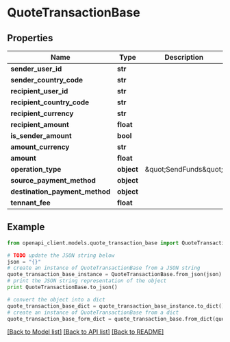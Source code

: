 # QuoteTransactionBase


## Properties
Name | Type | Description | Notes
------------ | ------------- | ------------- | -------------
**sender_user_id** | **str** |  | [optional] 
**sender_country_code** | **str** |  | 
**recipient_user_id** | **str** |  | 
**recipient_country_code** | **str** |  | 
**recipient_currency** | **str** |  | 
**recipient_amount** | **float** |  | 
**is_sender_amount** | **bool** |  | 
**amount_currency** | **str** |  | 
**amount** | **float** |  | 
**operation_type** | **object** | \&quot;SendFunds\&quot;|\&quot;RequestFunds\&quot;|\&quot;WalletLoad\&quot;|\&quot;WalletTransferOut\&quot;|\&quot;TopUp\&quot;|\&quot;RequestTopUp\&quot;|\&quot;SendFundsVirtualAgent\&quot;|\&quot;RequestFundsVirtualAgent\&quot;|\&quot;StorePayment\&quot; | 
**source_payment_method** | **object** |  | 
**destination_payment_method** | **object** |  | [optional] 
**tennant_fee** | **float** |  | [optional] 

## Example

```python
from openapi_client.models.quote_transaction_base import QuoteTransactionBase

# TODO update the JSON string below
json = "{}"
# create an instance of QuoteTransactionBase from a JSON string
quote_transaction_base_instance = QuoteTransactionBase.from_json(json)
# print the JSON string representation of the object
print QuoteTransactionBase.to_json()

# convert the object into a dict
quote_transaction_base_dict = quote_transaction_base_instance.to_dict()
# create an instance of QuoteTransactionBase from a dict
quote_transaction_base_form_dict = quote_transaction_base.from_dict(quote_transaction_base_dict)
```
[[Back to Model list]](../README.md#documentation-for-models) [[Back to API list]](../README.md#documentation-for-api-endpoints) [[Back to README]](../README.md)


